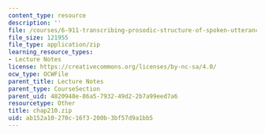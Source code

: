 ```yaml
---
content_type: resource
description: ''
file: /courses/6-911-transcribing-prosodic-structure-of-spoken-utterances-with-tobi-january-iap-2006/ab152a10270c16f3200b3bf57d9a1bb5_chap210.zip
file_size: 121955
file_type: application/zip
learning_resource_types:
- Lecture Notes
license: https://creativecommons.org/licenses/by-nc-sa/4.0/
ocw_type: OCWFile
parent_title: Lecture Notes
parent_type: CourseSection
parent_uid: 4820948e-86a5-7932-49d2-2b7a99eed7a6
resourcetype: Other
title: chap210.zip
uid: ab152a10-270c-16f3-200b-3bf57d9a1bb5
---
```

